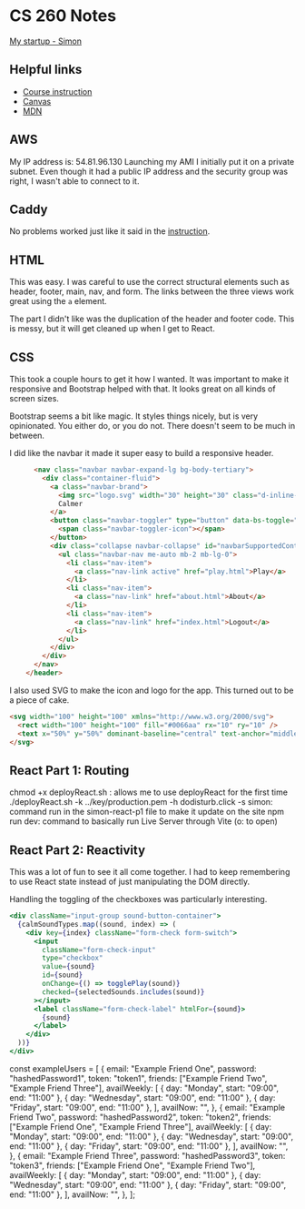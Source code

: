 # CS 260 Notes

[My startup - Simon](https://simon.cs260.click)

## Helpful links

- [Course instruction](https://github.com/webprogramming260)
- [Canvas](https://byu.instructure.com)
- [MDN](https://developer.mozilla.org)

## AWS

My IP address is: 54.81.96.130
Launching my AMI I initially put it on a private subnet. Even though it had a public IP address and the security group was right, I wasn't able to connect to it.

## Caddy

No problems worked just like it said in the [instruction](https://github.com/webprogramming260/.github/blob/main/profile/webServers/https/https.md).

## HTML

This was easy. I was careful to use the correct structural elements such as header, footer, main, nav, and form. The links between the three views work great using the `a` element.

The part I didn't like was the duplication of the header and footer code. This is messy, but it will get cleaned up when I get to React.

## CSS

This took a couple hours to get it how I wanted. It was important to make it responsive and Bootstrap helped with that. It looks great on all kinds of screen sizes.

Bootstrap seems a bit like magic. It styles things nicely, but is very opinionated. You either do, or you do not. There doesn't seem to be much in between.

I did like the navbar it made it super easy to build a responsive header.

```html
      <nav class="navbar navbar-expand-lg bg-body-tertiary">
        <div class="container-fluid">
          <a class="navbar-brand">
            <img src="logo.svg" width="30" height="30" class="d-inline-block align-top" alt="" />
            Calmer
          </a>
          <button class="navbar-toggler" type="button" data-bs-toggle="collapse" data-bs-target="#navbarSupportedContent">
            <span class="navbar-toggler-icon"></span>
          </button>
          <div class="collapse navbar-collapse" id="navbarSupportedContent">
            <ul class="navbar-nav me-auto mb-2 mb-lg-0">
              <li class="nav-item">
                <a class="nav-link active" href="play.html">Play</a>
              </li>
              <li class="nav-item">
                <a class="nav-link" href="about.html">About</a>
              </li>
              <li class="nav-item">
                <a class="nav-link" href="index.html">Logout</a>
              </li>
            </ul>
          </div>
        </div>
      </nav>
    </header>
```

I also used SVG to make the icon and logo for the app. This turned out to be a piece of cake.

```html
<svg width="100" height="100" xmlns="http://www.w3.org/2000/svg">
  <rect width="100" height="100" fill="#0066aa" rx="10" ry="10" />
  <text x="50%" y="50%" dominant-baseline="central" text-anchor="middle" font-size="72" font-family="Arial" fill="white">C</text>
</svg>
```

## React Part 1: Routing

chmod +x deployReact.sh : allows me to use deployReact for the first time
./deployReact.sh -k ../key/production.pem -h dodisturb.click -s simon: command run in the simon-react-p1 file to make it update on the site
npm run dev: command to basically run Live Server through Vite (o: to open)

## React Part 2: Reactivity

This was a lot of fun to see it all come together. I had to keep remembering to use React state instead of just manipulating the DOM directly.

Handling the toggling of the checkboxes was particularly interesting.

```jsx
<div className="input-group sound-button-container">
  {calmSoundTypes.map((sound, index) => (
    <div key={index} className="form-check form-switch">
      <input
        className="form-check-input"
        type="checkbox"
        value={sound}
        id={sound}
        onChange={() => togglePlay(sound)}
        checked={selectedSounds.includes(sound)}
      ></input>
      <label className="form-check-label" htmlFor={sound}>
        {sound}
      </label>
    </div>
  ))}
</div>
```

const exampleUsers = [
      {
      email: "Example Friend One",
      password: "hashedPassword1",
      token: "token1",
      friends: ["Example Friend Two", "Example Friend Three"],
      availWeekly: [
      { day: "Monday", start: "09:00", end: "11:00" },
      { day: "Wednesday", start: "09:00", end: "11:00" },
      { day: "Friday", start: "09:00", end: "11:00" },
      ],
      availNow: "",
      },
      {
      email: "Example Friend Two",
      password: "hashedPassword2", 
      token: "token2",
      friends: ["Example Friend One", "Example Friend Three"],
      availWeekly: [
      { day: "Monday", start: "09:00", end: "11:00" },
      { day: "Wednesday", start: "09:00", end: "11:00" },
      { day: "Friday", start: "09:00", end: "11:00" },
      ],
      availNow: "",
      },
      {
      email: "Example Friend Three",
      password: "hashedPassword3",
      token: "token3",
      friends: ["Example Friend One", "Example Friend Two"],
      availWeekly: [
      { day: "Monday", start: "09:00", end: "11:00" },
      { day: "Wednesday", start: "09:00", end: "11:00" },
      { day: "Friday", start: "09:00", end: "11:00" },
      ],
      availNow: "",
      },
    ];
